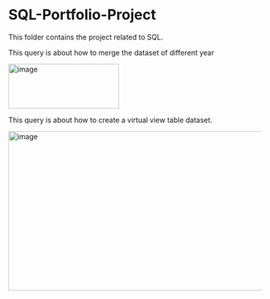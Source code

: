 # SQL-Portfolio-Project
This folder contains the project related to SQL.

This query is about how to merge the dataset of different year


<img width="220" height="89" alt="image" src="https://github.com/user-attachments/assets/0bbdb63a-fa8a-46bd-aae5-5b158c3f475a" />

This query is about how to create a virtual view table dataset.

<img width="509" height="317" alt="image" src="https://github.com/user-attachments/assets/6d4af632-98c5-421d-b4a1-d5ea21b16472" />
